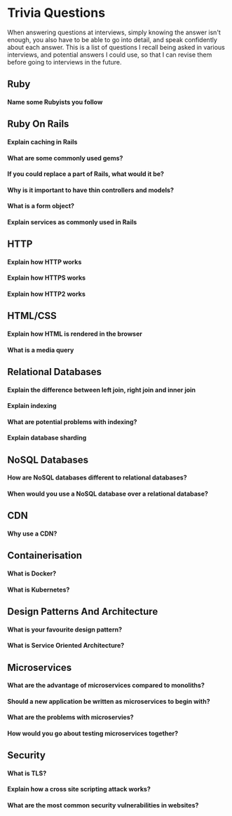 # Trivia Questions

When answering questions at interviews, simply knowing the answer isn't enough, you also have to be able to go into detail, and speak confidently about each answer. This is a list of questions I recall being asked in various interviews, and potential answers I could use, so that I can revise them before going to interviews in the future.

## Ruby
#### Name some Rubyists you follow

## Ruby On Rails
#### Explain caching in Rails
#### What are some commonly used gems?
#### If you could replace a part of Rails, what would it be?
#### Why is it important to have thin controllers and models?
#### What is a form object?
#### Explain services as commonly used in Rails

## HTTP
#### Explain how HTTP works
#### Explain how HTTPS works
#### Explain how HTTP2 works

## HTML/CSS
#### Explain how HTML is rendered in the browser
#### What is a media query

## Relational Databases
#### Explain the difference between left join, right join and inner join
#### Explain indexing
#### What are potential problems with indexing?
#### Explain database sharding

## NoSQL Databases
#### How are NoSQL databases different to relational databases?
#### When would you use a NoSQL database over a relational database?

## CDN
#### Why use a CDN?

## Containerisation
#### What is Docker?
#### What is Kubernetes?

## Design Patterns And Architecture
#### What is your favourite design pattern?
#### What is Service Oriented Architecture?

## Microservices
#### What are the advantage of microservices compared to monoliths?
#### Should a new application be written as microservices to begin with?
#### What are the problems with microservies?
#### How would you go about testing microservices together?

## Security
#### What is TLS?
#### Explain how a cross site scripting attack works?
#### What are the most common security vulnerabilities in websites?
